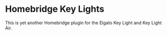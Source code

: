 # Homebridge Key Lights 

This is yet another Homebridge plugin for the Elgato Key Light and Key Light Air.